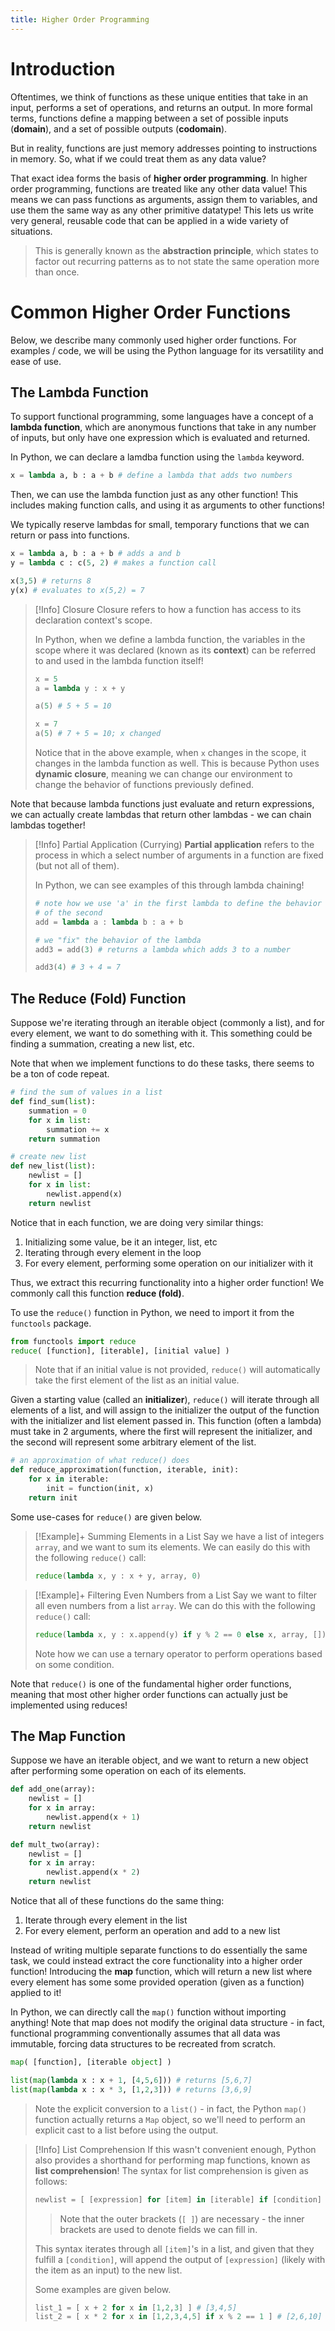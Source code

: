 ```yaml
---
title: Higher Order Programming
---
```


# Introduction
Oftentimes, we think of functions as these unique entities that take in an input, performs a set of operations, and returns an output. In more formal terms, functions define a mapping between a set of possible inputs (**domain**), and a set of possible outputs (**codomain**).

But in reality, functions are just memory addresses pointing to instructions in memory. So, what if we could treat them as any data value?

That exact idea forms the basis of **higher order programming**. In higher order programming, functions are treated like any other data value! This means we can pass functions as arguments, assign them to variables, and use them the same way as any other primitive datatype! This lets us write very general, reusable code that can be applied in a wide variety of situations.
> This is generally known as the **abstraction principle**, which states to factor out recurring patterns as to not state the same operation more than once.


# Common Higher Order Functions
Below, we describe many commonly used higher order functions. For examples / code, we will be using the Python language for its versatility and ease of use.

## The Lambda Function
To support functional programming, some languages have a concept of a **lambda function**, which are anonymous functions that take in any number of inputs, but only have one expression which is evaluated and returned.

In Python, we can declare a lamdba function using the `lambda` keyword.

```python
x = lambda a, b : a + b # define a lambda that adds two numbers
```

Then, we can use the lambda function just as any other function! This includes making function calls, and using it as arguments to other functions!

We typically reserve lambdas for small, temporary functions that we can return or pass into functions.

```python
x = lambda a, b : a + b # adds a and b
y = lambda c : c(5, 2) # makes a function call

x(3,5) # returns 8
y(x) # evaluates to x(5,2) = 7
```

> [!Info] Closure
> Closure refers to how a function has access to its declaration context's scope. 
>
> In Python, when we define a lambda function, the variables in the scope where it was declared (known as its **context**) can be referred to and used in the lambda function itself!
>
> ```python
> x = 5
> a = lambda y : x + y
>
> a(5) # 5 + 5 = 10
>
> x = 7
> a(5) # 7 + 5 = 10; x changed
> ```
>
> Notice that in the above example, when `x` changes in the scope, it changes in the lambda function as well. This is because Python uses **dynamic closure**, meaning we can change our environment to change the behavior of functions previously defined.

Note that because lambda functions just evaluate and return expressions, we can actually create lambdas that return other lambdas - we can chain lambdas together!

> [!Info] Partial Application (Currying)
> **Partial application** refers to the process in which a select number of arguments in a function are fixed (but not all of them).
>
> In Python, we can see examples of this through lambda chaining!
>
> ```python
> # note how we use 'a' in the first lambda to define the behavior
> # of the second
> add = lambda a : lambda b : a + b
>
> # we "fix" the behavior of the lambda
> add3 = add(3) # returns a lambda which adds 3 to a number
>
> add3(4) # 3 + 4 = 7
> ```


## The Reduce (Fold) Function
Suppose we're iterating through an iterable object (commonly a list), and for every element, we want to do something with it. This something could be finding a summation, creating a new list, etc.

Note that when we implement functions to do these tasks, there seems to be a ton of code repeat.

```python
# find the sum of values in a list
def find_sum(list):
    summation = 0
    for x in list:
    	summation += x
    return summation

# create new list
def new_list(list):
    newlist = []
    for x in list:
    	newlist.append(x)
    return newlist
```

Notice that in each function, we are doing very similar things:
1. Initializing some value, be it an integer, list, etc
2. Iterating through every element in the loop
3. For every element, performing some operation on our initializer with it

Thus, we extract this recurring functionality into a higher order function! We commonly call this function **reduce (fold)**.

To use the `reduce()` function in Python, we need to import it from the `functools` package. 

```python
from functools import reduce
reduce( [function], [iterable], [initial value] )
```
> Note that if an initial value is not provided, `reduce()` will automatically take the first element of the list as an initial value.

Given a starting value (called an **initializer**), `reduce()` will iterate through all elements of a list, and will assign to the initializer the output of the function with the initializer and list element passed in. This function (often a lambda) must take in 2 arguments, where the first will represent the initializer, and the second will represent some arbitrary element of the list. 

```python
# an approximation of what reduce() does
def reduce_approximation(function, iterable, init):
    for x in iterable:
    	init = function(init, x)
    return init
```

Some use-cases for `reduce()` are given below.

> [!Example]+ Summing Elements in a List
> Say we have a list of integers `array`, and we want to sum its elements. We can easily do this with the following `reduce()` call:
>
> ```python
> reduce(lambda x, y : x + y, array, 0)
> ```

> [!Example]+ Filtering Even Numbers from a List
> Say we want to filter all even numbers from a list `array`. We can do this with the following `reduce()` call:
>
> ```python
> reduce(lambda x, y : x.append(y) if y % 2 == 0 else x, array, [])
> ```
>
> Note how we can use a ternary operator to perform operations based on some condition.

Note that `reduce()` is one of the fundamental higher order functions, meaning that most other higher order functions can actually just be implemented using reduces!

## The Map Function
Suppose we have an iterable object, and we want to return a new object after performing some operation on each of its elements.

```python
def add_one(array):
    newlist = []
    for x in array:
    	newlist.append(x + 1)
    return newlist

def mult_two(array):
    newlist = []
    for x in array:
    	newlist.append(x * 2)
    return newlist
```

Notice that all of these functions do the same thing:
1. Iterate through every element in the list
2. For every element, perform an operation and add to a new list

Instead of writing multiple separate functions to do essentially the same task, we could instead extract the core functionality into a higher order function! Introducing the **map** function, which will return a new list where every element has some some provided operation (given as a function) applied to it!

In Python, we can directly call the `map()` function without importing anything! Note that map does not modify the original data structure - in fact, functional programming conventionally assumes that all data was immutable, forcing data structures to be recreated from scratch.

```python
map( [function], [iterable object] )

list(map(lambda x : x + 1, [4,5,6])) # returns [5,6,7]
list(map(lambda x : x * 3, [1,2,3])) # returns [3,6,9]
```
> Note the explicit conversion to a `list()` - in fact, the Python `map()` function actually returns a `Map` object, so we'll need to perform an explicit cast to a list before using the output. 

> [!Info] List Comprehension
> If this wasn't convenient enough, Python also provides a shorthand for performing map functions, known as **list comprehension**! The syntax for list comprehension is given as follows:
>
> ```python
> newlist = [ [expression] for [item] in [iterable] if [condition] ]
> ```
> > Note that the outer brackets (`[ ]`) are necessary - the inner brackets are used to denote fields we can fill in.
>
> This syntax iterates through all `[item]`'s in a list, and given that they fulfill a `[condition]`, will append the output of `[expression]` (likely with the item as an input) to the new list.
>
> Some examples are given below.
> ```python
> list_1 = [ x + 2 for x in [1,2,3] ] # [3,4,5]
> list_2 = [ x * 2 for x in [1,2,3,4,5] if x % 2 == 1 ] # [2,6,10]
> ```